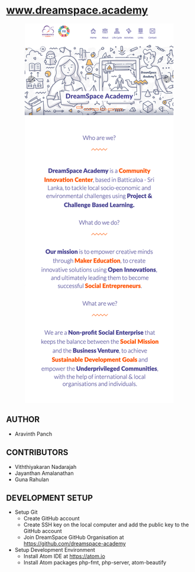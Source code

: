 # www.dreamspace.academy

<p align="center">
<img src="./media/others/web-screen.png">
</p>

## AUTHOR
  - Aravinth Panch

## CONTRIBUTORS
  - Viththiyakaran Nadarajah
  - Jayanthan Amalanathan
  - Guna Rahulan
  

## DEVELOPMENT SETUP
- Setup Git
  - Create GitHub account
  - Create SSH key on the local computer and add the public key to the GitHub account
  - Join DreamSpace GitHub Organisation at https://github.com/dreamspace-academy
- Setup Development Environment
  - Install Atom IDE at https://atom.io
  - Install Atom packages php-fmt, php-server, atom-beautify
